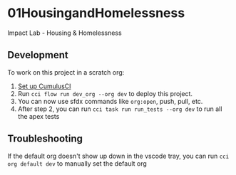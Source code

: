 # 01HousingandHomelessness

Impact Lab - Housing & Homelessness

## Development

To work on this project in a scratch org:

1. [Set up CumulusCI](https://cumulusci.readthedocs.io/en/latest/tutorial.html)
2. Run `cci flow run dev_org --org dev` to deploy this project.
3. You can now use sfdx commands like `org:open`, push, pull, etc.
4. After step 2, you can run `cci task run run_tests --org dev` to run all the apex tests

## Troubleshooting

If the default org doesn't show up down in the vscode tray, you can run `cci org default dev` to manually set the default org
